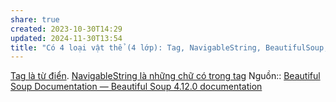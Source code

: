 ```yaml
---
share: true
created: 2023-10-30T14:29
updated: 2024-11-30T13:54
title: "Có 4 loại vật thể (4 lớp): Tag, NavigableString, BeautifulSoup, và Comment"
---
```

[Tag là từ điển](./Tag%20l%C3%A0%20t%E1%BB%AB%20%C4%91i%E1%BB%83n.md). [NavigableString là những chữ có trong tag](./NavigableString%20l%C3%A0%20nh%E1%BB%AFng%20ch%E1%BB%AF%20c%C3%B3%20trong%20tag.md)
Nguồn:: [Beautiful Soup Documentation — Beautiful Soup 4.12.0 documentation](https://www.crummy.com/software/BeautifulSoup/bs4/doc/#kinds-of-objects)
